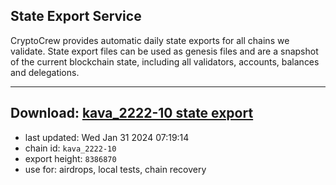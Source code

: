 ## State Export Service
CryptoCrew provides automatic daily state exports for all chains we validate. State export files can be used as genesis files and are a snapshot of the current blockchain state, including all validators, accounts, balances and delegations.

---
**Download: [kava_2222-10 state export](https://dl.ccvalidators.com/SERVICE/kava/kava_2222-10_export_8386870.json)**
---

- last updated: Wed Jan 31 2024 07:19:14
- chain id: `kava_2222-10`
- export height: `8386870`
- use for: airdrops, local tests, chain recovery
